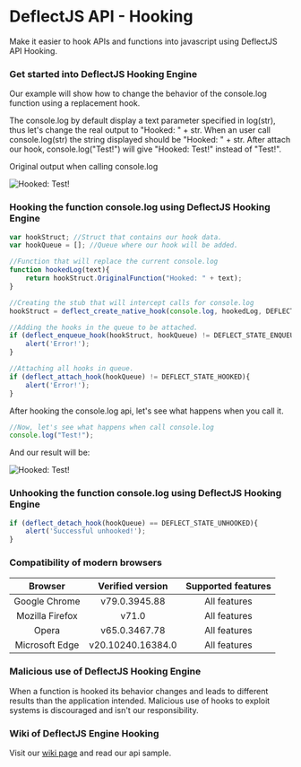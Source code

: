 # DeflectJS API - Hooking 
Make it easier to hook APIs and functions into javascript using DeflectJS API Hooking.

### Get started into DeflectJS Hooking Engine
  
Our example will show how to change the behavior of the console.log function using a replacement hook. 
 
The console.log by default display a text parameter specified in log(str), thus let's change the real output to "Hooked: " + str. When an user call console.log(str) the string displayed should be "Hooked: " + str. After attach our hook, console.log("Test!") will give "Hooked: Test!" instead of "Test!".

Original output when calling console.log 

<p align="left">
    <img src="https://i.imgur.com/Su9MVXi.png" alt="Hooked: Test!" style="display:block;">
</p>

### Hooking the function console.log using DeflectJS Hooking Engine

```javascript
var hookStruct; //Struct that contains our hook data.
var hookQueue = []; //Queue where our hook will be added.

//Function that will replace the current console.log
function hookedLog(text){
    return hookStruct.OriginalFunction("Hooked: " + text); 
}

//Creating the stub that will intercept calls for console.log
hookStruct = deflect_create_native_hook(console.log, hookedLog, DEFLECT_NATIVE_OVERWRITTEN_HOOK, console);

//Adding the hooks in the queue to be attached.
if (deflect_enqueue_hook(hookStruct, hookQueue) != DEFLECT_STATE_ENQUEUED){
    alert('Error!');
}

//Attaching all hooks in queue.
if (deflect_attach_hook(hookQueue) != DEFLECT_STATE_HOOKED){
    alert('Error!');
}
```

After hooking the console.log api, let's see what happens when you call it.

```javascript
//Now, let's see what happens when call console.log
console.log("Test!");
```

And our result will be:

<p align="left">
    <img src="https://i.imgur.com/LUtyZEM.png" alt="Hooked: Test!" style="display:block;">
</p>

### Unhooking the function console.log using DeflectJS Hooking Engine
```javascript
if (deflect_detach_hook(hookQueue) == DEFLECT_STATE_UNHOOKED){
    alert('Successful unhooked!');
}
```

### Compatibility of modern browsers

|     Browser     |  Verified version | Supported features |
|:---------------:|:-----------------:|:------------------:|
|  Google Chrome  |   v79.0.3945.88   |    All features    |
| Mozilla Firefox |       v71.0       |    All features    |
|      Opera      |   v65.0.3467.78   |    All features    |
|  Microsoft Edge | v20.10240.16384.0 |    All features    |

### Malicious use of DeflectJS Hooking Engine
When a function is hooked its behavior changes and leads to different results than the application intended. Malicious use of hooks to exploit systems is discouraged and isn't our responsibility. 

### Wiki of DeflectJS Engine Hooking
Visit our [wiki page](https://github.com/MurylloEx/DeflectJS-API-Hooking/wiki) and read our api sample. 
